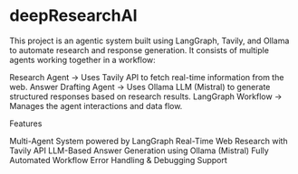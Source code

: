 ﻿# deepResearchAI

This project is an agentic system built using LangGraph, Tavily, and Ollama to automate research and response generation. It consists of multiple agents working together in a workflow:

  Research Agent → Uses Tavily API to fetch real-time information from the web.
  Answer Drafting Agent → Uses Ollama LLM (Mistral) to generate structured responses based on research results.
  LangGraph Workflow → Manages the agent interactions and data flow.

Features

  Multi-Agent System powered by LangGraph
  Real-Time Web Research with Tavily API
  LLM-Based Answer Generation using Ollama (Mistral)
  Fully Automated Workflow
  Error Handling & Debugging Support
